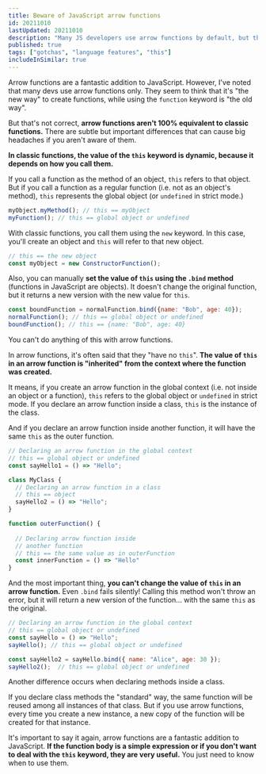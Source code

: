 ```yaml
---
title: Beware of JavaScript arrow functions
id: 20211010
lastUpdated: 20211010
description: "Many JS developers use arrow functions by default, but they aren't 100% equivalent to classic functions. Avoid bugs by learning the differences"
published: true
tags: ["gotchas", "language features", "this"]
includeInSimilar: true
---
```


Arrow functions are a fantastic addition to JavaScript. However, I've noted that many devs use arrow functions only. They seem to think that it's "the new way" to create functions, while using the `function` keyword is "the old way". 

But that's not correct, **arrow functions aren't 100% equivalent to classic functions.** There are subtle but important differences that can cause big headaches if you aren't aware of them.

**In classic functions, the value of the `this` keyword is dynamic, because it depends on how you call them.**

If you call a function as the method of an object, `this` refers to that object. But if you call a function as a regular function (i.e. not as an object's method), `this` represents the global object (or `undefined` in strict mode.)

```javascript
myObject.myMethod(); // this == myObject
myFunction(); // this == global object or undefined
```

With classic functions, you call them using the `new` keyword. In this case, you'll create an object and `this` will refer to that new object.
```javascript
// this == the new object
const myObject = new ConstructorFunction();
```
Also, you can manually **set the value of `this` using the `.bind` method** (functions in JavaScript are objects). It doesn't change the original function, but it returns a new version with the new value for `this`.

```javascript
const boundFunction = normalFunction.bind({name: "Bob", age: 40});
normalFunction(); // this == global object or undefined
boundFunction(); // this == {name: "Bob", age: 40}
```

You can't do anything of this with arrow functions.

In arrow functions, it's often said that they "have no `this`". **The value of `this` in an arrow function is "inherited" from the context where the function was created.**

It means, if you create an arrow function in the global context (i.e. not inside an object or a function), `this` refers to the global object or `undefined` in strict mode. If you declare an arrow function inside a class, `this` is the instance of the class.

And if you declare an arrow function inside another function, it will have the same `this` as the outer function.

```javascript
// Declaring an arrow function in the global context
// this == global object or undefined
const sayHello1 = () => "Hello";

class MyClass {
  // Declaring an arrow function in a class
  // this == object
  sayHello2 = () => "Hello";
}

function outerFunction() {
  
  // Declaring arrow function inside
  // another function
  // this == the same value as in outerFunction
  const innerFunction = () => "Hello"
}
```

And the most important thing, **you can't change the value of `this` in an arrow function.** Even `.bind` fails silently! Calling this method won't throw an error, but it will return a new version of the function... with the same `this` as the original.

```javascript
// Declaring an arrow function in the global context
// this == global object or undefined
const sayHello = () => "Hello";
sayHello(); // this == global object or undefined

const sayHello2 = sayHello.bind({ name: "Alice", age: 30 });
sayHello2();  // this == global object or undefined
```

Another difference occurs when declaring methods inside a class.

If you declare class methods the "standard" way, the same function will be reused among all instances of that class. But if you use arrow functions, every time you create a new instance, a new copy of the function will be created for that instance.

It's important to say it again, arrow functions are a fantastic addition to JavaScript. **If the function body is a simple expression or if you don't want to deal with the `this` keyword, they are very useful.** You just need to know when to use them.